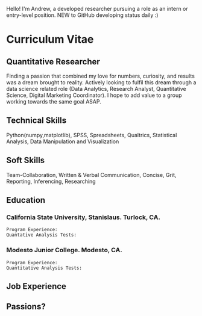 Hello! I'm Andrew, a developed researcher pursuing a role as an intern or entry-level position. NEW to GitHub developing status daily :)

# Curriculum Vitae
## Quantitative Researcher
Finding a passion that combined my love for numbers, curiosity, and results was a dream brought to reality. Actively looking to fulfil this dream through a data science related role (Data Analytics, Research Analyst, Quantitative Science, Digital Marketing Coordinator). I hope to add value to a group working towards the same goal ASAP.

  ## Technical Skills
  Python(numpy,matplotlib), SPSS, Spreadsheets, Qualtrics, Statistical Analysis, Data Manipulation and Visualization
  
  ## Soft Skills
  Team-Collaboration, Written & Verbal Communication, Concise, Grit, Reporting, Inferencing, Researching
  
  ## Education
  ### California State University, Stanislaus. Turlock, CA.
    Program Experience:
    Quantative Analysis Tests:
  
  ### Modesto Junior College. Modesto, CA.
    Program Experience:
    Quantitative Analysis Tests:
  
## Job Experience

## Passions?
